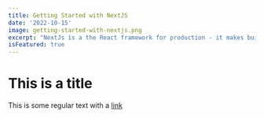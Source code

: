 ```yaml
---
title: Getting Started with NextJS
date: '2022-10-15'
image: getting-started-with-nextjs.png
excerpt: "NextJs is a the React framework for production - it makes building fullstack React apps and sites a breeze and ships with built-in SSR."
isFeatured: true
---
```



# This is a title

This is some regular text with a [link](https://google.com)

